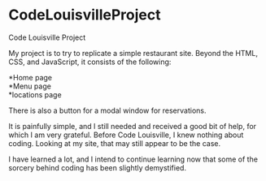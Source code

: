 # CodeLouisvilleProject
Code Louisville Project

My project is to try to replicate a simple restaurant site. Beyond the HTML, CSS, and JavaScript, it consists of the following:

*Home page <br>
*Menu page <br>
*locations page <br>

There is also a button for a modal window for reservations.

It is painfully simple, and I still needed and received a good bit of help, for which I am very grateful. Before Code Louisville, I knew nothing about coding. Looking at my site, that may still appear to be the case.

I have learned a lot, and I intend to continue learning now that some of the sorcery behind coding has been slightly demystified.
